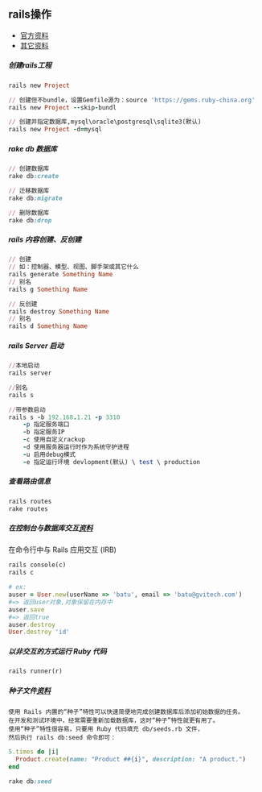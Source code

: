 ## rails操作

* [官方资料](https://ruby-china.github.io/rails-guides/command_line.html)
* [其它资料](http://www.cnblogs.com/wang123/archive/2009/09/16/1567774.html)

##### 创建rails工程
```ruby
rails new Project

// 创建但不bundle，设置Gemfile源为：source 'https://gems.ruby-china.org'
rails new Project --skip-bundl

// 创建并指定数据库,mysql\oracle\postgresql\sqlite3(默认)
rails new Project -d=mysql
```

##### rake db 数据库
```ruby
// 创建数据库
rake db:create

// 迁移数据库
rake db:migrate

// 删除数据库
rake db:drop
```

##### rails 内容创建、反创建
```ruby
// 创建 
// 如：控制器、模型、视图、脚手架或其它什么
rails generate Something Name
// 别名
rails g Something Name

// 反创建
rails destroy Something Name
// 别名
rails d Something Name
```

##### rails Server 启动
```ruby
//本地启动
rails server

//别名
rails s

//带参数启动
rails s -b 192.168.1.21 -p 3310
	-p 指定服务端口
	-b 指定服务IP
	-c 使用自定义rackup
	-d 使用服务器运行时作为系统守护进程
	-u 启用debug模式
	-e 指定运行环境 devlopment(默认) \ test \ production
```

##### 查看路由信息
```ruby
rails routes
rake routes
```

##### 在控制台与数据库交互[资料](https://www.cnblogs.com/Tommy-Yu/p/4141122.html)
在命令行中与 Rails 应用交互 (IRB)
```ruby
rails console(c)
rails c

# ex: 
auser = User.new(userName => 'batu', email => 'batu@gvitech.com') 
#=> 返回user对象,对象保留在内存中
auser.save 	
#=> 返回true
auser.destroy 
User.destroy 'id'
```

##### 以非交互的方式运行 Ruby 代码
```ruby
rails runner(r)	
```

##### 种子文件[资料](https://ruby-china.github.io/rails-guides/active_record_migrations.html#migrations-and-seed-data)
	使用 Rails 内置的“种子”特性可以快速简便地完成创建数据库后添加初始数据的任务。
	在开发和测试环境中，经常需要重新加载数据库，这时“种子”特性就更有用了。
	使用“种子”特性很容易，只要用 Ruby 代码填充 db/seeds.rb 文件，
	然后执行 rails db:seed 命令即可：
```ruby
5.times do |i|
  Product.create(name: "Product ##{i}", description: "A product.")
end

rake db:seed
```
